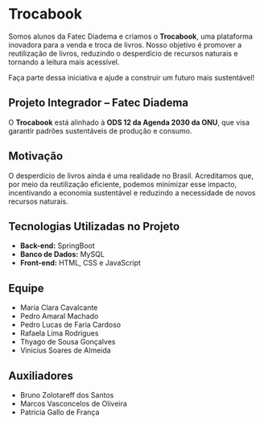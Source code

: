 # Trocabook  

Somos alunos da Fatec Diadema e criamos o **Trocabook**, uma plataforma inovadora para a venda e troca de livros. Nosso objetivo é promover a reutilização de livros, reduzindo o desperdício de recursos naturais e tornando a leitura mais acessível.  

Faça parte dessa iniciativa e ajude a construir um futuro mais sustentável!  

## Projeto Integrador – Fatec Diadema  
O **Trocabook** está alinhado à **ODS 12 da Agenda 2030 da ONU**, que visa garantir padrões sustentáveis de produção e consumo.  

## Motivação  
O desperdício de livros ainda é uma realidade no Brasil. Acreditamos que, por meio da reutilização eficiente, podemos minimizar esse impacto, incentivando a economia sustentável e reduzindo a necessidade de novos recursos naturais.  

## Tecnologias Utilizadas no Projeto
- **Back-end:** SpringBoot 
- **Banco de Dados:** MySQL  
- **Front-end:** HTML, CSS e JavaScript  

## Equipe  
- Maria Clara Cavalcante
- Pedro Amaral Machado  
- Pedro Lucas de Faria Cardoso  
- Rafaela Lima Rodrigues
- Thyago de Sousa Gonçalves
- Vinicius Soares de Almeida  

## Auxiliadores  
- Bruno Zolotareff dos Santos  
- Marcos Vasconcelos de Oliveira  
- Patricia Gallo de França
